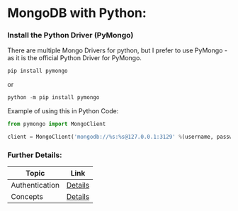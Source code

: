 # MongoDB with Python:

### Install the Python Driver (PyMongo)

There are multiple Mongo Drivers for python, but I prefer to use PyMongo - as it is the official Python Driver for PyMongo.

```python
pip install pymongo
```
or
```python
python -m pip install pymongo
```

Example of using this in Python Code:

```python
from pymongo import MongoClient

client = MongoClient('mongodb://%s:%s@127.0.0.1:3129' %(username, password))
```

### Further Details:
| Topic | Link |
| --- | --- |
|Authentication|[Details](https://github.com/nkpydev/Learning-MongoDB/blob/master/notes/Python_Mongo_Authentication.md)|
| Concepts | [Details](https://github.com/nkpydev/Learning-MongoDB/blob/master/notes/MongoDB_Concepts.md)|
